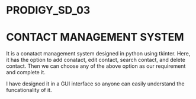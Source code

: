 # PRODIGY_SD_03
# CONTACT MANAGEMENT SYSTEM

It is a conatact management system designed in python using tkinter. Here, it has the option to add conatact, edit contact, search contact, and delete contact.
Then we can choose any of the above option as our requirement and complete it.

I have designed it in a GUI interface so anyone can easily understand the funcationality of it.
